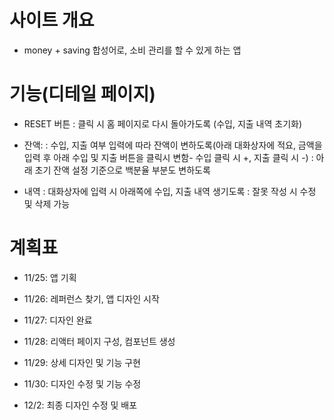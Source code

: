 # 사이트 개요

- money + saving 합성어로, 소비 관리를 할 수 있게 하는 앱

# 기능(디테일 페이지)

- RESET 버튼
  : 클릭 시 홈 페이지로 다시 돌아가도록
  (수입, 지출 내역 초기화)

- 잔액:
  : 수입, 지출 여부 입력에 따라 잔액이 변하도록(아래 대화상자에 적요, 금액을 입력 후 아래 수입 및 지출 버튼을 클릭시 변함- 수입 클릭 시 +, 지출 클릭 시 -)
  : 아래 초기 잔액 설정 기준으로 백분율 부분도 변하도록

- 내역
  : 대화상자에 입력 시 아래쪽에 수입, 지출 내역 생기도록
  : 잘못 작성 시 수정 및 삭제 가능

# 계획표

- 11/25: 앱 기획

- 11/26: 레퍼런스 찾기, 앱 디자인 시작

- 11/27: 디자인 완료

- 11/28: 리액터 페이지 구성, 컴포넌트 생성

- 11/29: 상세 디자인 및 기능 구현

- 11/30: 디자인 수정 및 기능 수정

- 12/2: 최종 디자인 수정 및 배포
